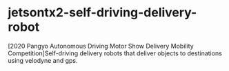 # jetsontx2-self-driving-delivery-robot
[2020 Pangyo Autonomous Driving Motor Show Delivery Mobility Competition]Self-driving delivery robots that deliver objects to destinations using velodyne and gps.
